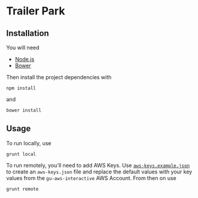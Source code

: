 Trailer Park
=========

## Installation

You will need

 * [Node.js](http://nodejs.org/)
 * [Bower](http://bower.io/)

Then install the project dependencies with
```
npm install
```

and
```
bower install
```

## Usage

To run locally, use
```
grunt local
```

To run remotely, you'll need to add AWS Keys. Use [`aws-keys.example.json`](aws-keys.example.json) to create an `aws-keys.json` file and replace the default values with your key values from the `gu-aws-interactive` AWS Account. From then on use
```
grunt remote
```
